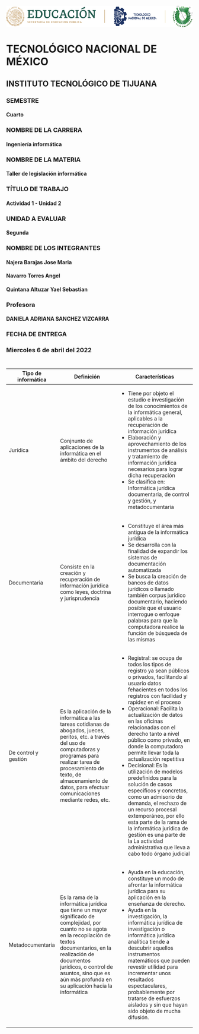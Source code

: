 ![alt text](https://github.com/YaelQuintana/Taller-de-legislacion/blob/main/Unidad1/Logo_tec.png?raw=true)
#  TECNOLÓGICO NACIONAL DE MÉXICO
##  INSTITUTO TECNOLÓGICO DE TIJUANA 

### SEMESTRE 
#### Cuarto

### NOMBRE DE LA CARRERA
#### Ingeniería informática

### NOMBRE DE LA MATERIA 
#### Taller de legislación informática

### TÍTULO DE TRABAJO
#### Actividad 1 - Unidad 2

### UNIDAD A EVALUAR
#### Segunda 


###  NOMBRE DE LOS INTEGRANTES 
#### Najera Barajas Jose Maria
#### Navarro Torres Angel
#### Quintana Altuzar Yael Sebastian 

### Profesora
#### DANIELA ADRIANA SANCHEZ VIZCARRA

### FECHA DE ENTREGA
### Miercoles 6 de abril del 2022

#
| Tipo de informática | Definición | Características |
| --- | --- | --- | 
| Jurídica | Conjnunto de aplicaciones de la informática en el ámbito del derecho | <ul><li> Tiene por objeto el estudio e investigación de los conocimientos de la informática general, aplicables a la recuperación de información jurídica </li> <li>  Elaboración y aprovechamiento de los instrumentos de análisis y tratamiento de información jurídica necesarios para lograr dicha recuperación </li><li> Se clasifica en: Informática jurídica documentaria, de control y gestión, y metadocumentaria </li></ul>|
| Documentaria | Consiste en la creación y recuperación de información jurídica como leyes, doctrina y jurisprudencia | <ul><li> Constituye el área más antigua de la informática jurídica </li> <li> Se desarrolla con la finalidad de expandir los sistemas de documentación automatizada </li><li> Se busca la creación de bancos de datos jurídicos o llamado también corpus jurídico documentario, haciendo posible que el usuario interrogue o enfoque palabras para que la computadora realice la función de búsqueda de las mismas </li></ul>|
| De control y gestión | Es la aplicación de la informática a las tareas cotidianas de abogados, jueces, peritos, etc. a través del uso de computadoras y programas para realizar tarea de procesamiento de texto, de almacenamiento de datos, para efectuar comunicaciones mediante redes, etc. | <ul><li> Registral: se ocupa de todos los tipos de registro ya sean públicos o privados, facilitando al usuario datos fehacientes en todos los registros con facilidad y rapidez en el proceso </li><li> Operacional: Facilita la actualización de datos en las oficinas relacionadas con el derecho tanto a nivel público como privado, en donde la computadora permite llevar toda la actualización repetitiva </li><li> Decisional: Es la utilización de modelos predefinidos para la solución de casos específicos y concretos, como un admisorio de demanda, el rechazo de un recurso procesal extemporáneo, por ello esta parte de la rama de la informática jurídica de gestión es una parte de la La actividad administrativa que lleva a cabo todo órgano judicial </li></ul>|
| Metadocumentaria | Es la rama de la informática jurídica que tiene un mayor significado de complejidad, por cuanto no se agota en la recopilación de textos documentarios, en la realización de documentos jurídicos, o control de asuntos, sino que es aún más profunda en su aplicación hacia la informática | <ul><li>Ayuda en la educación, constituye un modo de afrontar la informática jurídica para su aplicación en la enseñanza de derecho. </li><li> Ayuda en la investigación, la informática jurídica de investigación o informática jurídica analítica tiende a descubrir aquellos instrumentos matemáticos que pueden revestir utilidad para incrementar unos resultados espectaculares, probablemente por tratarse de esfuerzos aislados y sin que hayan sido objeto de mucha difusión. </li></ul>